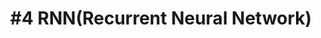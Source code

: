 ---
layout: page-layout-content-style
title:  "#4 RNN(Recurrent Neural Network)"
category: "Deep Learning"
---